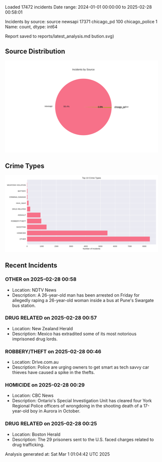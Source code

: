 
Loaded 17472 incidents
Date range: 2024-01-01 00:00:00 to 2025-02-28 00:58:01

Incidents by source:
source
newsapi           17371
chicago_pd          100
chicago_police        1
Name: count, dtype: int64

Report saved to reports/latest_analysis.md
bution.svg)

## Source Distribution
![Source Distribution](images/source_distribution.svg)

## Crime Types
![Crime Types](images/crime_types.svg)

## Recent Incidents

### OTHER on 2025-02-28 00:58
- Location: NDTV News
- Description: A 26-year-old man has been arrested on Friday for allegedly raping a 26-year-old woman inside a bus at Pune&#039;s Swargate bus station.


### DRUG RELATED on 2025-02-28 00:57
- Location: New Zealand Herald
- Description: Mexico has extradited some of its most notorious imprisoned drug lords.


### ROBBERY/THEFT on 2025-02-28 00:46
- Location: Drive.com.au
- Description: Police are urging owners to get smart as tech savvy car thieves have caused a spike in the thefts.


### HOMICIDE on 2025-02-28 00:29
- Location: CBC News
- Description: Ontario's Special Investigation Unit has cleared four York Regional Police officers of wrongdoing in the shooting death of a 17-year-old boy in Aurora in October.


### DRUG RELATED on 2025-02-28 00:25
- Location: Boston Herald
- Description: The 29 prisoners sent to the U.S. faced charges related to drug trafficking.

Analysis generated at: Sat Mar  1 01:04:42 UTC 2025
